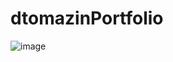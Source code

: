 # dtomazinPortfolio

![image](https://user-images.githubusercontent.com/38441099/53138927-d0dd8880-353c-11e9-8d0e-3b7b3a745721.png)

